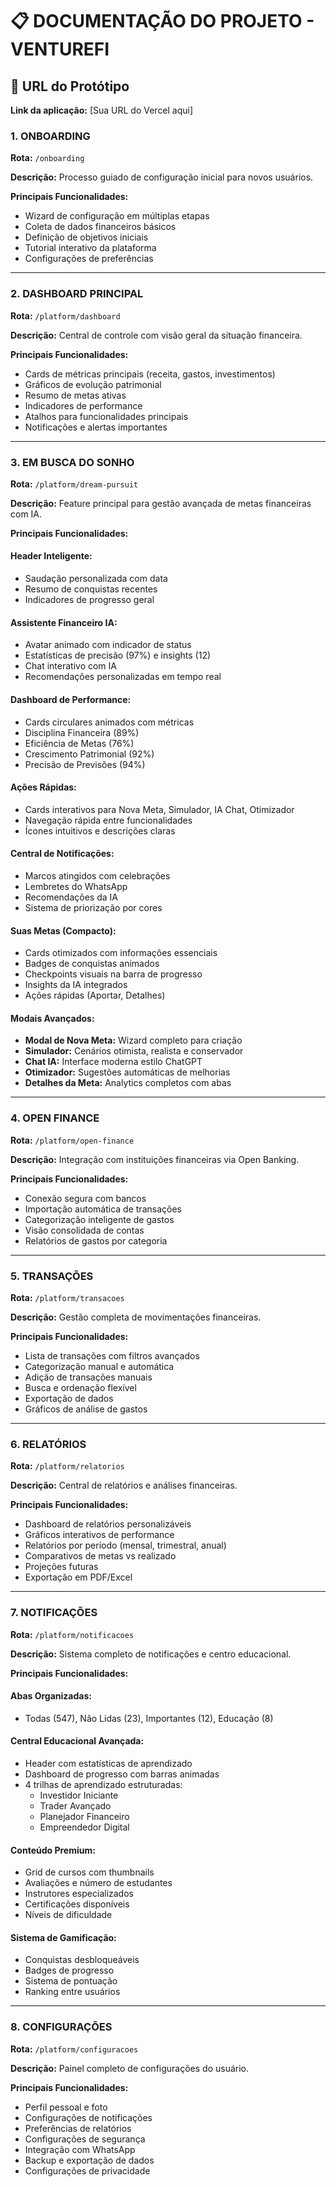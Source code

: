 # 📋 DOCUMENTAÇÃO DO PROJETO - VENTUREFI

## 🔗 URL do Protótipo
**Link da aplicação:** [Sua URL do Vercel aqui]




### 1. **ONBOARDING**
**Rota:** `/onboarding`

**Descrição:** Processo guiado de configuração inicial para novos usuários.

**Principais Funcionalidades:**
- Wizard de configuração em múltiplas etapas
- Coleta de dados financeiros básicos
- Definição de objetivos iniciais
- Tutorial interativo da plataforma
- Configurações de preferências

---

### 2. **DASHBOARD PRINCIPAL**
**Rota:** `/platform/dashboard`

**Descrição:** Central de controle com visão geral da situação financeira.

**Principais Funcionalidades:**
- Cards de métricas principais (receita, gastos, investimentos)
- Gráficos de evolução patrimonial
- Resumo de metas ativas
- Indicadores de performance
- Atalhos para funcionalidades principais
- Notificações e alertas importantes

---

### 3. **EM BUSCA DO SONHO**
**Rota:** `/platform/dream-pursuit`

**Descrição:** Feature principal para gestão avançada de metas financeiras com IA.

**Principais Funcionalidades:**

#### **Header Inteligente:**
- Saudação personalizada com data
- Resumo de conquistas recentes
- Indicadores de progresso geral

#### **Assistente Financeiro IA:**
- Avatar animado com indicador de status
- Estatísticas de precisão (97%) e insights (12)
- Chat interativo com IA
- Recomendações personalizadas em tempo real

#### **Dashboard de Performance:**
- Cards circulares animados com métricas
- Disciplina Financeira (89%)
- Eficiência de Metas (76%)
- Crescimento Patrimonial (92%)
- Precisão de Previsões (94%)

#### **Ações Rápidas:**
- Cards interativos para Nova Meta, Simulador, IA Chat, Otimizador
- Navegação rápida entre funcionalidades
- Ícones intuitivos e descrições claras

#### **Central de Notificações:**
- Marcos atingidos com celebrações
- Lembretes do WhatsApp
- Recomendações da IA
- Sistema de priorização por cores

#### **Suas Metas (Compacto):**
- Cards otimizados com informações essenciais
- Badges de conquistas animados
- Checkpoints visuais na barra de progresso
- Insights da IA integrados
- Ações rápidas (Aportar, Detalhes)

#### **Modais Avançados:**
- **Modal de Nova Meta:** Wizard completo para criação
- **Simulador:** Cenários otimista, realista e conservador
- **Chat IA:** Interface moderna estilo ChatGPT
- **Otimizador:** Sugestões automáticas de melhorias
- **Detalhes da Meta:** Analytics completos com abas

---

### 4. **OPEN FINANCE**
**Rota:** `/platform/open-finance`

**Descrição:** Integração com instituições financeiras via Open Banking.

**Principais Funcionalidades:**
- Conexão segura com bancos
- Importação automática de transações
- Categorização inteligente de gastos
- Visão consolidada de contas
- Relatórios de gastos por categoria

---

### 5. **TRANSAÇÕES**
**Rota:** `/platform/transacoes`

**Descrição:** Gestão completa de movimentações financeiras.

**Principais Funcionalidades:**
- Lista de transações com filtros avançados
- Categorização manual e automática
- Adição de transações manuais
- Busca e ordenação flexível
- Exportação de dados
- Gráficos de análise de gastos

---

### 6. **RELATÓRIOS**
**Rota:** `/platform/relatorios`

**Descrição:** Central de relatórios e análises financeiras.

**Principais Funcionalidades:**
- Dashboard de relatórios personalizáveis
- Gráficos interativos de performance
- Relatórios por período (mensal, trimestral, anual)
- Comparativos de metas vs realizado
- Projeções futuras
- Exportação em PDF/Excel

---

### 7. **NOTIFICAÇÕES**
**Rota:** `/platform/notificacoes`

**Descrição:** Sistema completo de notificações e centro educacional.

**Principais Funcionalidades:**

#### **Abas Organizadas:**
- Todas (547), Não Lidas (23), Importantes (12), Educação (8)

#### **Central Educacional Avançada:**
- Header com estatísticas de aprendizado
- Dashboard de progresso com barras animadas
- 4 trilhas de aprendizado estruturadas:
  - Investidor Iniciante
  - Trader Avançado  
  - Planejador Financeiro
  - Empreendedor Digital

#### **Conteúdo Premium:**
- Grid de cursos com thumbnails
- Avaliações e número de estudantes
- Instrutores especializados
- Certificações disponíveis
- Níveis de dificuldade

#### **Sistema de Gamificação:**
- Conquistas desbloqueáveis
- Badges de progresso
- Sistema de pontuação
- Ranking entre usuários

---

### 8. **CONFIGURAÇÕES**
**Rota:** `/platform/configuracoes`

**Descrição:** Painel completo de configurações do usuário.

**Principais Funcionalidades:**
- Perfil pessoal e foto
- Configurações de notificações
- Preferências de relatórios
- Configurações de segurança
- Integração com WhatsApp
- Backup e exportação de dados
- Configurações de privacidade
